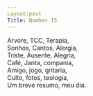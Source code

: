 ```yaml
---
Layout:post
Title: Number 15
---
```

Arvore, TCC, Terapia,                                                                                                                                                                  
Sonhos, Cantos, Alergia,                                                                                                                                                                     
Triste, Ausente, Alegria,                                                                                                                                                                 
Café, Janta, compania,                                                                                                                                                                  
Amigo, jogo, gritaria,                                                                                                                                                                    
Culto, fotos, teologia,                                                                                                                                                                   
Um breve resumo, meu dia.
